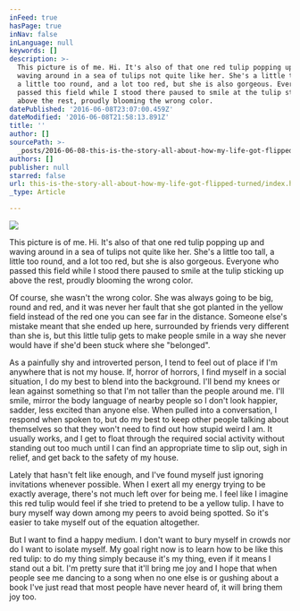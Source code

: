 ```yaml
---
inFeed: true
hasPage: true
inNav: false
inLanguage: null
keywords: []
description: >-
  This picture is of me. Hi. It's also of that one red tulip popping up and
  waving around in a sea of tulips not quite like her. She's a little too tall,
  a little too round, and a lot too red, but she is also gorgeous. Everyone who
  passed this field while I stood there paused to smile at the tulip sticking up
  above the rest, proudly blooming the wrong color.
datePublished: '2016-06-08T23:07:00.459Z'
dateModified: '2016-06-08T21:58:13.891Z'
title: ''
author: []
sourcePath: >-
  _posts/2016-06-08-this-is-the-story-all-about-how-my-life-got-flipped-turned.md
authors: []
publisher: null
starred: false
url: this-is-the-story-all-about-how-my-life-got-flipped-turned/index.html
_type: Article

---
```

![](https://the-grid-user-content.s3-us-west-2.amazonaws.com/942eefbb-7b17-499b-ab78-cbf1616f74b4.jpg)

This picture is of me. Hi. It's also of that one red tulip popping up and waving around in a sea of tulips not quite like her. She's a little too tall, a little too round, and a lot too red, but she is also gorgeous. Everyone who passed this field while I stood there paused to smile at the tulip sticking up above the rest, proudly blooming the wrong color.

Of course, she wasn't the wrong color. She was always going to be big, round and red, and it was never her fault that she got planted in the yellow field instead of the red one you can see far in the distance. Someone else's mistake meant that she ended up here, surrounded by friends very different than she is, but this little tulip gets to make people smile in a way she never would have if she'd been stuck where she "belonged".

As a painfully shy and introverted person, I tend to feel out of place if I'm anywhere that is not my house. If, horror of horrors, I find myself in a social situation, I do my best to blend into the background. I'll bend my knees or lean against something so that I'm not taller than the people around me. I'll smile, mirror the body language of nearby people so I don't look happier, sadder, less excited than anyone else. When pulled into a conversation, I respond when spoken to, but do my best to keep other people talking about themselves so that they won't need to find out how stupid weird I am. It usually works, and I get to float through the required social activity without standing out too much until I can find an appropriate time to slip out, sigh in relief, and get back to the safety of my house.

Lately that hasn't felt like enough, and I've found myself just ignoring invitations whenever possible. When I exert all my energy trying to be exactly average, there's not much left over for being me. I feel like I imagine this red tulip would feel if she tried to pretend to be a yellow tulip. I have to bury myself way down among my peers to avoid being spotted. So it's easier to take myself out of the equation altogether. 

But I want to find a happy medium. I don't want to bury myself in crowds nor do I want to isolate myself. My goal right now is to learn how to be like this red tulip: to do my thing simply because it's my thing, even if it means I stand out a bit. I'm pretty sure that it'll bring me joy and I hope that when people see me dancing to a song when no one else is or gushing about a book I've just read that most people have never heard of, it will bring them joy too.
